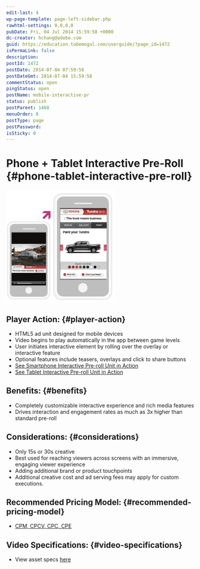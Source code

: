 ```yaml
---
edit-last: 4
wp-page-template: page-left-sidebar.php
rawhtml-settings: 0,0,0,0
pubDate: Fri, 04 Jul 2014 15:59:58 +0000
dc-creator: hchang@adobe.com
guid: https://education.tubemogul.com/userguide/?page_id=1472
isPermaLink: false
description: 
postId: 1472
postDate: 2014-07-04 07:59:58
postDateGmt: 2014-07-04 15:59:58
commentStatus: open
pingStatus: open
postName: mobile-interactive-pr
status: publish
postParent: 1468
menuOrder: 0
postType: page
postPassword: 
isSticky: 0
---
```


# Phone + Tablet Interactive Pre-Roll {#phone-tablet-interactive-pre-roll}

[ ![mobile ipr](assets/mobile-ipr-290x300.png)](assets/mobile-ipr.png)

## Player Action: {#player-action}

* HTML5 ad unit designed for mobile devices
* Video begins to play automatically in the app between game levels
* User initiates interactive element by rolling over the overlay or interactive feature
* Optional features include teasers, overlays and click to share buttons
* [See Smartphone Interactive Pre-roll Unit in Action](https://www.tubemogul.com/marketing/showcase/interactive-in-app-pre-roll.html)
* [See Tablet Interactive Pre-roll Unit in Action](https://www.tubemogul.com/marketing/showcase/interactive-in-app-pre-roll-tablet.html)

## Benefits: {#benefits}

* Completely customizable interactive experience and rich media features
* Drives interaction and engagement rates as much as 3x higher than standard pre-roll

## Considerations: {#considerations}

* Only 15s or 30s creative
* Best used for reaching viewers across screens with an immersive, engaging viewer experience
* Adding additional brand or product touchpoints
* Additional creative cost and ad serving fees may apply for custom executions.

## Recommended  Pricing Model: {#recommended-pricing-model}

* [CPM, CPCV, CPC, CPE](../../../../user-guide/planning/ad-formats/performance-pricing.md)

## Video Specifications: {#video-specifications}

* View asset specs [here](../../../../user-guide/planning/ad-formats/ad-specs.md)

